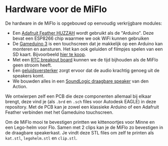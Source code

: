 # Hardware voor de MiFlo

De hardware in de MiFlo is opgebouwd op eenvoudig verkrijgbare modules:

* Een [Adafruit Feather HUZZAH](https://learn.adafruit.com/adafruit-feather-huzzah-esp8266) wordt gebruikt als de "Arduino". Deze bevat een ESP8266 chip waarmee we ook WiFi kunnen gebruiken
* De [Gameduino 3](http://excamera.com/sphinx/gameduino3/) is een touchscreen dat je makkelijk op een Arduino kan monteren en aansturen. Het kan ook geluiden of filmpjes spelen van een SD kaart. Bijvoorbeeld [hier te koop](https://www.watterott.com/de/Gameduino-3).
* Met een [RTC breakout board](https://www.adafruit.com/product/3295) kunnen we de tijd bijhouden als de MiFlo geen stroom heeft.
* Een [geluidsversterker](https://www.adafruit.com/product/1752) zorgt ervoor dat de audio krachtig genoeg uit de speakers komt.
* We bouwden alles in een [SoundLogic draagbare speaker](https://www.action.com/nl-be/p/soundlogic-draagbare-speaker/) van den Action.


We ontwierpen zelf een PCB die deze componenten allemaal bij elkaar brengt, deze vind je (als `.brd` en `.sch` files voor Autodesk EAGLE) in deze repository. Met de PCB kan je zowel een klassieke Arduino of een Adafruit Feather verbinden met het Gameduino touchscreen.

Om de MiFlo mooi te bevestigen printten we kittenoortjes voor Minne en een Lego-helm voor Flo. Samen met 2 clips kan je de MiFlo zo bevestigen in de draagbare speakerkast. Je vindt deze STL files om zelf te printen als `kat.stl`, `legohelm.stl` en `clip.stl`.